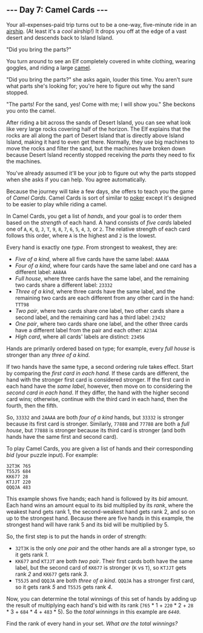 ## --- Day 7: Camel Cards ---

Your all-expenses-paid trip turns out to be a one-way, five-minute ride
in an <a href="https://en.wikipedia.org/wiki/Airship"
target="_blank">airship</a>. (At least it's a <span
title="Please only read this sentence while listening to 'The Airship Blackjack' from the Final Fantasy 6 soundtrack.">*cool*
airship</span>!) It drops you off at the edge of a vast desert and
descends back to Island Island.

"Did you bring the parts?"

You turn around to see an Elf completely covered in white clothing,
wearing goggles, and riding a large
<a href="https://en.wikipedia.org/wiki/Dromedary"
target="_blank">camel</a>.

"Did you bring the parts?" she asks again, louder this time. You aren't
sure what parts she's looking for; you're here to figure out why the
sand stopped.

"The parts! For the sand, yes! Come with me; I will show you." She
beckons you onto the camel.

After riding a bit across the sands of Desert Island, you can see what
look like very large rocks covering half of the horizon. The Elf
explains that the rocks are all along the part of Desert Island that is
directly above Island Island, making it hard to even get there.
Normally, they use big machines to move the rocks and filter the sand,
but the machines have broken down because Desert Island recently stopped
receiving the *parts* they need to fix the machines.

You've already assumed it'll be your job to figure out why the parts
stopped when she asks if you can help. You agree automatically.

Because the journey will take a few days, she offers to teach you the
game of *Camel Cards*. Camel Cards is sort of similar to
<a href="https://en.wikipedia.org/wiki/List_of_poker_hands"
target="_blank">poker</a> except it's designed to be easier to play
while riding a camel.

In Camel Cards, you get a list of *hands*, and your goal is to order
them based on the *strength* of each hand. A hand consists of *five
cards* labeled one of `A`, `K`, `Q`, `J`, `T`, `9`, `8`, `7`, `6`, `5`,
`4`, `3`, or `2`. The relative strength of each card follows this order,
where `A` is the highest and `2` is the lowest.

Every hand is exactly one *type*. From strongest to weakest, they are:

-   *Five of a kind*, where all five cards have the same label: `AAAAA`
-   *Four of a kind*, where four cards have the same label and one card
    has a different label: `AA8AA`
-   *Full house*, where three cards have the same label, and the
    remaining two cards share a different label: `23332`
-   *Three of a kind*, where three cards have the same label, and the
    remaining two cards are each different from any other card in the
    hand: `TTT98`
-   *Two pair*, where two cards share one label, two other cards share a
    second label, and the remaining card has a third label: `23432`
-   *One pair*, where two cards share one label, and the other three
    cards have a different label from the pair and each other: `A23A4`
-   *High card*, where all cards' labels are distinct: `23456`

Hands are primarily ordered based on type; for example, every *full
house* is stronger than any *three of a kind*.

If two hands have the same type, a second ordering rule takes effect.
Start by comparing the *first card in each hand*. If these cards are
different, the hand with the stronger first card is considered stronger.
If the first card in each hand have the *same label*, however, then move
on to considering the *second card in each hand*. If they differ, the
hand with the higher second card wins; otherwise, continue with the
third card in each hand, then the fourth, then the fifth.

So, `33332` and `2AAAA` are both *four of a kind* hands, but `33332` is
stronger because its first card is stronger. Similarly, `77888` and
`77788` are both a *full house*, but `77888` is stronger because its
third card is stronger (and both hands have the same first and second
card).

To play Camel Cards, you are given a list of hands and their
corresponding *bid* (your puzzle input). For example:

    32T3K 765
    T55J5 684
    KK677 28
    KTJJT 220
    QQQJA 483

This example shows five hands; each hand is followed by its *bid*
amount. Each hand wins an amount equal to its bid multiplied by its
*rank*, where the weakest hand gets rank 1, the second-weakest hand gets
rank 2, and so on up to the strongest hand. Because there are five hands
in this example, the strongest hand will have rank 5 and its bid will be
multiplied by 5.

So, the first step is to put the hands in order of strength:

-   `32T3K` is the only *one pair* and the other hands are all a
    stronger type, so it gets rank *1*.
-   `KK677` and `KTJJT` are both *two pair*. Their first cards both have
    the same label, but the second card of `KK677` is stronger (`K` vs
    `T`), so `KTJJT` gets rank *2* and `KK677` gets rank *3*.
-   `T55J5` and `QQQJA` are both *three of a kind*. `QQQJA` has a
    stronger first card, so it gets rank *5* and `T55J5` gets rank *4*.

Now, you can determine the total winnings of this set of hands by adding
up the result of multiplying each hand's bid with its rank (`765` \* 1 +
`220` \* 2 + `28` \* 3 + `684` \* 4 + `483` \* 5). So the *total
winnings* in this example are *`6440`*.

Find the rank of every hand in your set. *What are the total winnings?*
